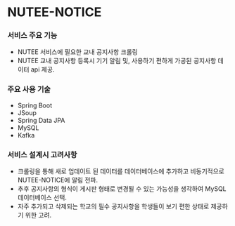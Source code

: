 # NUTEE-NOTICE
### 서비스 주요 기능
- NUTEE 서비스에 필요한 교내 공지사항 크롤링 
- NUTEE 교내 공지사항 등록시 기기 알림 및, 사용하기 편하게 가공된 공지사항 데이터 api 제공.

### 주요 사용 기술
- Spring Boot
- JSoup
- Spring Data JPA
- MySQL
- Kafka

### 서비스 설계시 고려사항
- 크롤링을 통해 새로 업데이트 된 데이터를 데이터베이스에 추가하고 비동기적으로 NUTEE-NOTICE에 알림 전파.
- 추후 공지사항의 형식이 게시판 형태로 변경될 수 있는 가능성을 생각하여 MySQL 데이터베이스 선택.
- 자주 추가되고 삭제되는 학교의 필수 공지사항을 학생들이 보기 편한 상태로 제공하기 위한 고려.
